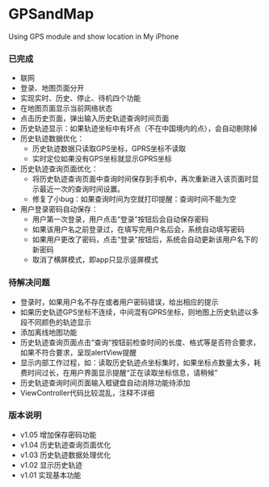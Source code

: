 # GPSandMap

Using GPS module and show location in My iPhone

### 已完成

- 联网
- 登录、地图页面分开
- 实现实时、历史、停止、待机四个功能
- 在地图页面显示当前网络状态
- 点击历史页面，弹出输入历史轨迹查询时间页面
- 历史轨迹显示：如果轨迹坐标中有坏点（不在中国境内的点），会自动剔除掉
- 历史轨迹数据优化：
    - 历史轨迹数据只读取GPS坐标，GPRS坐标不读取
    - 实时定位如果没有GPS坐标就显示GPRS坐标
- 历史轨迹查询页面优化：
    - 将历史轨迹查询页面中查询时间保存到手机中，再次重新进入该页面时显示最近一次的查询时间设置。
    - 修复了小bug：如果查询时间为空就打印提醒：查询时间不能为空
- 用户登录密码自动保存：
    - 用户第一次登录，用户点击“登录”按钮后会自动保存密码
    - 如果该用户名​之前登录过，在填写完用户名后会，系统自动填写密码
    - 如果用户更改了密码，点击“登录”按钮后，系统会自动更新该用户名下的新密码
    - 取消了横屏模式，即app只显示竖屏模式

### 待解决问题

- 登录时，如果用户名不存在或者用户密码错误，给出相应的提示
- 如果历史轨迹GPS坐标不连续，中间混有GPRS坐标，则地图上历史轨迹以多段不同颜色的轨迹显示
- 添加离线地图功能
- 历史轨迹查询页面点击“查询“按钮前检查时间的长度、格式等是否符合要求，如果不符合要求，呈现alertView提醒
- 显示内部工作过程，如：读取历史轨迹点坐标集时，如果坐标点数量太多，耗费时间过长，在用户界面显示提醒“正在读取坐标信息，请稍候”
- 历史轨迹查询时间页面输入框键盘自动消除功能待添加
- ViewController代码比较混乱，注释不详细

### 版本说明

- v1.05 增加保存密码功能
- v1.04 历史轨迹查询页面优化
- v1.03 历史轨迹数据处理优化
- v1.02 显示历史轨迹
- v1.01 实现基本功能



